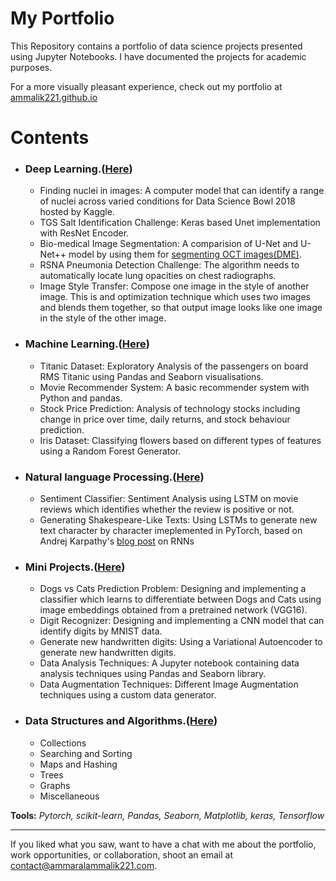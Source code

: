 # My Portfolio
This Repository contains a portfolio of data science projects presented using Jupyter Notebooks. I have documented the projects for academic purposes.

For a more visually pleasant experience, check out my portfolio at [ammalik221.github.io](https://ammalik221.github.io/ammar-portfolio/)

# Contents

- ### Deep Learning.([Here]())
  - Finding nuclei in images: A computer model that can identify a range of nuclei across varied conditions for Data Science Bowl 2018 hosted by Kaggle.
  - TGS Salt Identification Challenge: Keras based Unet implementation with ResNet Encoder.
  - Bio-medical Image Segmentation: A comparision of U-Net and U-Net++ model by using them for [segmenting OCT images(DME)](https://www.kaggle.com/paultimothymooney/chiu-2015).
  - RSNA Pneumonia Detection Challenge: The algorithm needs to automatically locate lung opacities on chest radiographs.
  - Image Style Transfer: Compose one image in the style of another image. This is and optimization technique which uses two images and blends them together, so that output image looks like one image in the style of the other image.
   
- ### Machine Learning.([Here]())
  - Titanic Dataset: Exploratory Analysis of the passengers on board RMS Titanic using Pandas and Seaborn visualisations.
  - Movie Recommender System: A basic recommender system with Python and pandas.
  - Stock Price Prediction: Analysis of technology stocks including change in price over time, daily returns, and stock behaviour prediction.
  - Iris Dataset: Classifying flowers based on different types of features using a Random Forest Generator.

- ### Natural language Processing.([Here]())
  - Sentiment Classifier: Sentiment Analysis using LSTM on movie reviews which identifies whether the review is positive or not.
  - Generating Shakespeare-Like Texts: Using LSTMs to generate new text character by character imeplemented in PyTorch, based on Andrej Karpathy's [blog post](http://karpathy.github.io/2015/05/21/rnn-effectiveness/) on RNNs
  
- ### Mini Projects.([Here]())
  - Dogs vs Cats Prediction Problem: Designing and implementing a classifier which learns to differentiate between Dogs and Cats using image embeddings obtained from a pretrained network (VGG16).
  - Digit Recognizer: Designing and implementing a CNN model that can identify digits by MNIST data.
  - Generate new handwritten digits: Using a Variational Autoencoder to generate new handwritten digits.
  - Data Analysis Techniques: A Jupyter notebook containing data analysis techniques using Pandas and Seaborn library.
  - Data Augmentation Techniques: Different Image Augmentation techniques using a custom data generator.
  
- ### Data Structures and Algorithms.([Here](https://github.com/ammalik221/Python-Data-Structures))
  - Collections
  - Searching and Sorting
  - Maps and Hashing
  - Trees
  - Graphs
  - Miscellaneous

**Tools:**  _Pytorch, scikit-learn, Pandas, Seaborn, Matplotlib, keras, Tensorflow_

---

If you liked what you saw, want to have a chat with me about the portfolio, work opportunities, or collaboration, shoot an email at contact@ammaralammalik221.com.
